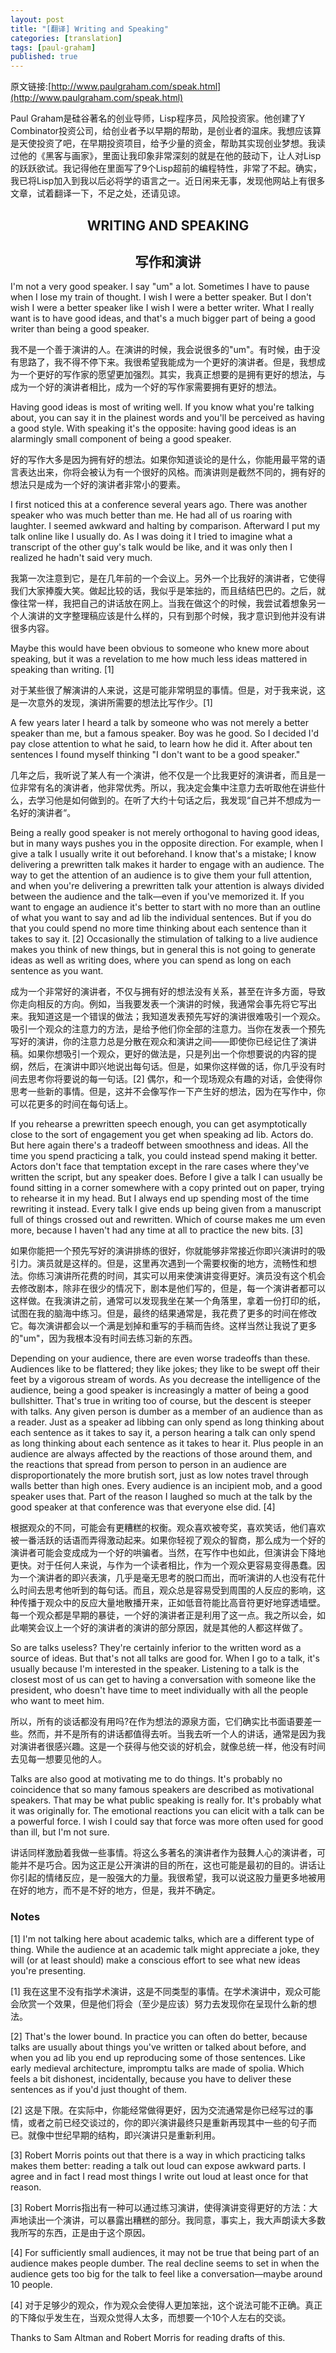 ```yaml
---
layout: post
title: "[翻译] Writing and Speaking"
categories: [translation]
tags: [paul-graham]
published: true
---
```


原文链接:[http://www.paulgraham.com/speak.html](http://www.paulgraham.com/speak.html)

Paul Graham是硅谷著名的创业导师，Lisp程序员，风险投资家。他创建了Y Combinator投资公司，给创业者予以早期的帮助，是创业者的温床。我想应该算是天使投资了吧，在早期投资项目，给予少量的资金，帮助其实现创业梦想。我读过他的《黑客与画家》，里面让我印象非常深刻的就是在他的鼓动下，让人对Lisp的跃跃欲试。我记得他在里面写了9个Lisp超前的编程特性，非常了不起。确实，我已将Lisp加入到我以后必将学的语言之一。近日闲来无事，发现他网站上有很多文章，试着翻译一下，不足之处，还请见谅。

<h2 style="text-align:center;">WRITING AND SPEAKING</h2>
<h2 style="text-align:center;">写作和演讲</h2>

I'm not a very good speaker. I say "um" a lot. Sometimes I have to pause when I lose my train of thought. I wish I were a better speaker. But I don't wish I were a better speaker like I wish I were a better writer. What I really want is to have good ideas, and that's a much bigger part of being a good writer than being a good speaker.

我不是一个善于演讲的人。在演讲的时候，我会说很多的"um"。有时候，由于没有思路了，我不得不停下来。我很希望我能成为一个更好的演讲者。但是，我想成为一个更好的写作家的愿望更加强烈。其实，我真正想要的是拥有更好的想法，与成为一个好的演讲者相比，成为一个好的写作家需要拥有更好的想法。

Having good ideas is most of writing well. If you know what you're talking about, you can say it in the plainest words and you'll be perceived as having a good style. With speaking it's the opposite: having good ideas is an alarmingly small component of being a good speaker.

好的写作大多是因为拥有好的想法。如果你知道谈论的是什么，你能用最平常的语言表达出来，你将会被认为有一个很好的风格。而演讲则是截然不同的，拥有好的想法只是成为一个好的演讲者非常小的要素。

I first noticed this at a conference several years ago. There was another speaker who was much better than me. He had all of us roaring with laughter. I seemed awkward and halting by comparison. Afterward I put my talk online like I usually do. As I was doing it I tried to imagine what a transcript of the other guy's talk would be like, and it was only then I realized he hadn't said very much.

我第一次注意到它，是在几年前的一个会议上。另外一个比我好的演讲者，它使得我们大家捧腹大笑。做起比较的话，我似乎是笨拙的，而且结结巴巴的。之后，就像往常一样，我把自己的讲话放在网上。当我在做这个的时候，我尝试着想象另一个人演讲的文字整理稿应该是什么样的，只有到那个时候，我才意识到他并没有讲很多内容。

Maybe this would have been obvious to someone who knew more about speaking, but it was a revelation to me how much less ideas mattered in speaking than writing. \[1\]

对于某些很了解演讲的人来说，这是可能非常明显的事情。但是，对于我来说，这是一次意外的发现，演讲所需要的想法比写作少。\[1\]

A few years later I heard a talk by someone who was not merely a better speaker than me, but a famous speaker. Boy was he good. So I decided I'd pay close attention to what he said, to learn how he did it. After about ten sentences I found myself thinking "I don't want to be a good speaker."

几年之后，我听说了某人有一个演讲，他不仅是一个比我更好的演讲者，而且是一位非常有名的演讲者，他非常优秀。所以，我决定会集中注意力去听取他在讲些什么，去学习他是如何做到的。在听了大约十句话之后，我发现“自己并不想成为一名好的演讲者“。

Being a really good speaker is not merely orthogonal to having good ideas, but in many ways pushes you in the opposite direction. For example, when I give a talk I usually write it out beforehand. I know that's a mistake; I know delivering a prewritten talk makes it harder to engage with an audience. The way to get the attention of an audience is to give them your full attention, and when you're delivering a prewritten talk your attention is always divided between the audience and the talk—even if you've memorized it. If you want to engage an audience it's better to start with no more than an outline of what you want to say and ad lib the individual sentences. But if you do that you could spend no more time thinking about each sentence than it takes to say it. \[2\] Occasionally the stimulation of talking to a live audience makes you think of new things, but in general this is not going to generate ideas as well as writing does, where you can spend as long on each sentence as you want.

成为一个非常好的演讲者，不仅与拥有好的想法没有关系，甚至在许多方面，导致你走向相反的方向。例如，当我要发表一个演讲的时候，我通常会事先将它写出来。我知道这是一个错误的做法；我知道发表预先写好的演讲很难吸引一个观众。吸引一个观众的注意力的方法，是给予他们你全部的注意力。当你在发表一个预先写好的演讲，你的注意力总是分散在观众和演讲之间——即使你已经记住了演讲稿。如果你想吸引一个观众，更好的做法是，只是列出一个你想要说的内容的提纲，然后，在演讲中即兴地说出每句话。但是，如果你这样做的话，你几乎没有时间去思考你将要说的每一句话。\[2\] 偶尔，和一个现场观众有趣的对话，会使得你思考一些新的事情。但是，这并不会像写作一下产生好的想法，因为在写作中，你可以花更多的时间在每句话上。

If you rehearse a prewritten speech enough, you can get asymptotically close to the sort of engagement you get when speaking ad lib. Actors do. But here again there's a tradeoff between smoothness and ideas. All the time you spend practicing a talk, you could instead spend making it better. Actors don't face that temptation except in the rare cases where they've written the script, but any speaker does. Before I give a talk I can usually be found sitting in a corner somewhere with a copy printed out on paper, trying to rehearse it in my head. But I always end up spending most of the time rewriting it instead. Every talk I give ends up being given from a manuscript full of things crossed out and rewritten. Which of course makes me um even more, because I haven't had any time at all to practice the new bits. [3]

如果你能把一个预先写好的演讲排练的很好，你就能够非常接近你即兴演讲时的吸引力。演员就是这样的。但是，这里再次遇到一个需要权衡的地方，流畅性和想法。你练习演讲所花费的时间，其实可以用来使演讲变得更好。演员没有这个机会去修改剧本，除非在很少的情况下，剧本是他们写的，但是，每一个演讲者都可以这样做。在我演讲之前，通常可以发现我坐在某一个角落里，拿着一份打印的纸，试图在我的脑海中练习。但是，最终的结果通常是，我花费了更多的时间在修改它。每次演讲都会以一个满是划掉和重写的手稿而告终。这样当然让我说了更多的"um"，因为我根本没有时间去练习新的东西。

Depending on your audience, there are even worse tradeoffs than these. Audiences like to be flattered; they like jokes; they like to be swept off their feet by a vigorous stream of words. As you decrease the intelligence of the audience, being a good speaker is increasingly a matter of being a good bullshitter. That's true in writing too of course, but the descent is steeper with talks. Any given person is dumber as a member of an audience than as a reader. Just as a speaker ad libbing can only spend as long thinking about each sentence as it takes to say it, a person hearing a talk can only spend as long thinking about each sentence as it takes to hear it. Plus people in an audience are always affected by the reactions of those around them, and the reactions that spread from person to person in an audience are disproportionately the more brutish sort, just as low notes travel through walls better than high ones. Every audience is an incipient mob, and a good speaker uses that. Part of the reason I laughed so much at the talk by the good speaker at that conference was that everyone else did. [4]

根据观众的不同，可能会有更糟糕的权衡。观众喜欢被夸奖，喜欢笑话，他们喜欢被一番活跃的话语而弄得激动起来。如果你轻视了观众的智商，那么成为一个好的演讲者可能会变成成为一个好的哄骗者。当然，在写作中也如此，但演讲会下降地更快。对于任何人来说，与作为一个读者相比，作为一个观众更容易变得愚蠢。因为一个演讲者的即兴表演，几乎是毫无思考的脱口而出，而听演讲的人也没有花什么时间去思考他听到的每句话。而且，观众总是容易受到周围的人反应的影响，这种传播于观众中的反应大量地散播开来，正如低音符能比高音符更好地穿透墙壁。每一个观众都是早期的暴徒，一个好的演讲者正是利用了这一点。我之所以会，如此嘲笑会议上一个好的演讲者的演讲的部分原因，就是其他的人都这样做了。

So are talks useless? They're certainly inferior to the written word as a source of ideas. But that's not all talks are good for. When I go to a talk, it's usually because I'm interested in the speaker. Listening to a talk is the closest most of us can get to having a conversation with someone like the president, who doesn't have time to meet individually with all the people who want to meet him.

所以，所有的谈话都没有用吗?在作为想法的源泉方面，它们确实比书面语要差一些。然而，并不是所有的讲话都值得去听。当我去听一个人的讲话，通常是因为我对演讲者很感兴趣。这是一个获得与他交谈的好机会，就像总统一样，他没有时间去见每一想要见他的人。

Talks are also good at motivating me to do things. It's probably no coincidence that so many famous speakers are described as motivational speakers. That may be what public speaking is really for. It's probably what it was originally for. The emotional reactions you can elicit with a talk can be a powerful force. I wish I could say that force was more often used for good than ill, but I'm not sure.

讲话同样激励着我做一些事情。将这么多著名的演讲者作为鼓舞人心的演讲者，可能并不是巧合。因为这正是公开演讲的目的所在，这也可能是最初的目的。讲话让你引起的情绪反应，是一股强大的力量。我很希望，我可以说这股力量更多地被用在好的地方，而不是不好的地方，但是，我并不确定。

### Notes

\[1\] I'm not talking here about academic talks, which are a different type of thing. While the audience at an academic talk might appreciate a joke, they will (or at least should) make a conscious effort to see what new ideas you're presenting.

\[1\] 我在这里不没有指学术演讲，这是不同类型的事情。在学术演讲中，观众可能会欣赏一个效果，但是他们将会（至少是应该）努力去发现你在呈现什么新的想法。

\[2\] That's the lower bound. In practice you can often do better, because talks are usually about things you've written or talked about before, and when you ad lib you end up reproducing some of those sentences. Like early medieval architecture, impromptu talks are made of spolia. Which feels a bit dishonest, incidentally, because you have to deliver these sentences as if you'd just thought of them.

\[2\] 这是下限。在实际中，你能经常做得更好，因为交流通常是你已经写过的事情，或者之前已经交谈过的，你的即兴演讲最终只是重新再现其中一些的句子而已。就像中世纪早期的结构，即兴演讲只是重新利用。

\[3\] Robert Morris points out that there is a way in which practicing talks makes them better: reading a talk out loud can expose awkward parts. I agree and in fact I read most things I write out loud at least once for that reason.

\[3\] Robert Morris指出有一种可以通过练习演讲，使得演讲变得更好的方法：大声地读出一个演讲，可以暴露出糟糕的部分。我同意，事实上，我大声朗读大多数我所写的东西，正是由于这个原因。

\[4\] For sufficiently small audiences, it may not be true that being part of an audience makes people dumber. The real decline seems to set in when the audience gets too big for the talk to feel like a conversation—maybe around 10 people.

\[4\] 对于足够少的观众，作为观众会使得人更加笨拙，这个说法可能不正确。真正的下降似乎发生在，当观众觉得人太多，而想要一个10个人左右的交谈。

Thanks to Sam Altman and Robert Morris for reading drafts of this.